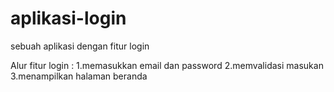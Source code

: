 # aplikasi-login
sebuah aplikasi dengan fitur login

Alur fitur login :
1.memasukkan email dan password
2.memvalidasi masukan
3.menampilkan halaman beranda 
